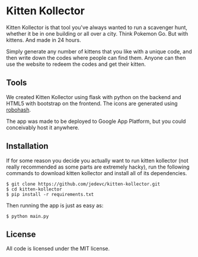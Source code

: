 # Kitten Kollector

Kitten Kollector is that tool you've always wanted to run a scavenger hunt,
whether it be in one building or all over a city. Think Pokemon Go. But with
kittens. And made in 24 hours.

Simply generate any number of kittens that you like with a unique code, and
then write down the codes where people can find them. Anyone can then use the
website to redeem the codes and get their kitten.

## Tools

We created Kitten Kollector using flask with python on the backend and HTML5
with bootstrap on the frontend. The icons are generated using
[robohash](https://robohash.org/).

The app was made to be deployed to Google App Platform, but you could
conceivably host it anywhere.

## Installation

If for some reason you decide you actually want to run kitten kollector (not
really recommended as some parts are extremely hacky), run the following
commands to download kitten kollector and install all of its dependencies.

	$ git clone https://github.com/jedevc/kitten-kollector.git
	$ cd kitten-kollector
	$ pip install -r requirements.txt

Then running the app is just as easy as:

	$ python main.py

## License

All code is licensed under the MIT license.
